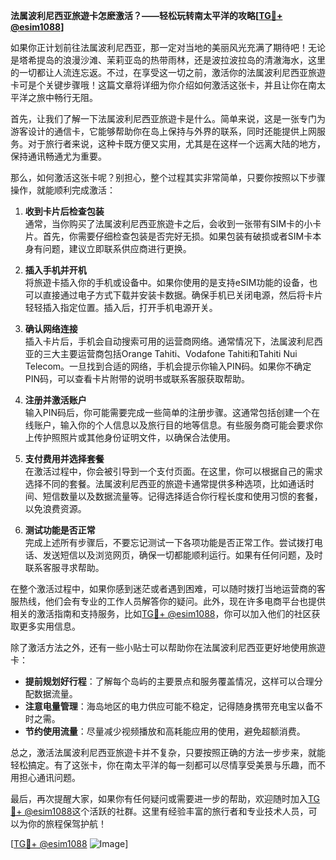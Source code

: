 **法属波利尼西亚旅遊卡怎麽激活？——轻松玩转南太平洋的攻略[[TG💪+ @esim1088](https://t.me/s/esim1088)]**

如果你正计划前往法属波利尼西亚，那一定对当地的美丽风光充满了期待吧！无论是塔希提岛的浪漫沙滩、茉莉亚岛的热带雨林，还是波拉波拉岛的清澈海水，这里的一切都让人流连忘返。不过，在享受这一切之前，激活你的法属波利尼西亚旅遊卡可是个关键步骤哦！这篇文章将详细为你介绍如何激活这张卡，并且让你在南太平洋之旅中畅行无阻。

首先，让我们了解一下法属波利尼西亚旅遊卡是什么。简单来说，这是一张专门为游客设计的通信卡，它能够帮助你在岛上保持与外界的联系，同时还能提供上网服务。对于旅行者来说，这种卡既方便又实用，尤其是在这样一个远离大陆的地方，保持通讯畅通尤为重要。

那么，如何激活这张卡呢？别担心，整个过程其实非常简单，只要你按照以下步骤操作，就能顺利完成激活：

1. **收到卡片后检查包装**  
   通常，当你购买了法属波利尼西亚旅遊卡之后，会收到一张带有SIM卡的小卡片。首先，你需要仔细检查包装是否完好无损。如果包装有破损或者SIM卡本身有问题，建议立即联系供应商进行更换。

2. **插入手机并开机**  
   将旅遊卡插入你的手机或设备中。如果你使用的是支持eSIM功能的设备，也可以直接通过电子方式下载并安装卡数据。确保手机已关闭电源，然后将卡片轻轻插入指定位置。插入后，打开手机电源开关。

3. **确认网络连接**  
   插入卡片后，手机会自动搜索可用的运营商网络。通常情况下，法属波利尼西亚的三大主要运营商包括Orange Tahiti、Vodafone Tahiti和Tahiti Nui Telecom。一旦找到合适的网络，手机会提示你输入PIN码。如果你不确定PIN码，可以查看卡片附带的说明书或联系客服获取帮助。

4. **注册并激活账户**  
   输入PIN码后，你可能需要完成一些简单的注册步骤。这通常包括创建一个在线账户，输入你的个人信息以及旅行目的地等信息。有些服务商可能会要求你上传护照照片或其他身份证明文件，以确保合法使用。

5. **支付费用并选择套餐**  
   在激活过程中，你会被引导到一个支付页面。在这里，你可以根据自己的需求选择不同的套餐。法属波利尼西亚的旅遊卡通常提供多种选项，比如通话时间、短信数量以及数据流量等。记得选择适合你行程长度和使用习惯的套餐，以免浪费资源。

6. **测试功能是否正常**  
   完成上述所有步骤后，不要忘记测试一下各项功能是否正常工作。尝试拨打电话、发送短信以及浏览网页，确保一切都能顺利运行。如果有任何问题，及时联系客服寻求帮助。

在整个激活过程中，如果你感到迷茫或者遇到困难，可以随时拨打当地运营商的客服热线，他们会有专业的工作人员解答你的疑问。此外，现在许多电商平台也提供相关的激活指南和支持服务，比如[TG💪+ @esim1088](https://t.me/s/esim1088)，你可以加入他们的社区获取更多实用信息。

除了激活方法之外，还有一些小贴士可以帮助你在法属波利尼西亚更好地使用旅遊卡：

- **提前规划好行程**：了解每个岛屿的主要景点和服务覆盖情况，这样可以合理分配数据流量。
- **注意电量管理**：海岛地区的电力供应可能不稳定，记得随身携带充电宝以备不时之需。
- **节约使用流量**：尽量减少视频播放和高耗能应用的使用，避免超额消费。

总之，激活法属波利尼西亚旅遊卡并不复杂，只要按照正确的方法一步步来，就能轻松搞定。有了这张卡，你在南太平洋的每一刻都可以尽情享受美景与乐趣，而不用担心通讯问题。

最后，再次提醒大家，如果你有任何疑问或需要进一步的帮助，欢迎随时加入[TG💪+ @esim1088](https://t.me/s/esim1088)这个活跃的社群。这里有经验丰富的旅行者和专业技术人员，可以为你的旅程保驾护航！

[[TG💪+ @esim1088](https://t.me/s/esim1088) ![Image](https://i.postimg.cc/4NQfJmqS/Snipaste-2025-05-13-00-14-12.png)]